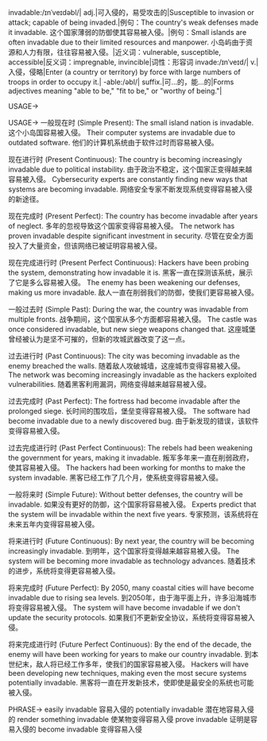 invadable:/ɪnˈveɪdəbl/| adj.|可入侵的，易受攻击的|Susceptible to invasion or attack; capable of being invaded.|例句：The country's weak defenses made it invadable. 这个国家薄弱的防御使其容易被入侵。|例句：Small islands are often invadable due to their limited resources and manpower. 小岛屿由于资源和人力有限，往往容易被入侵。|近义词：vulnerable, susceptible, accessible|反义词：impregnable, invincible|词性：形容词
invade:/ɪnˈveɪd/| v.|入侵，侵略|Enter (a country or territory) by force with large numbers of troops in order to occupy it.|
-able:/əbl/| suffix.|可...的，能...的|Forms adjectives meaning "able to be," "fit to be," or "worthy of being."|


USAGE->

USAGE->
一般现在时 (Simple Present):
The small island nation is invadable.  这个小岛国容易被入侵。
Their computer systems are invadable due to outdated software. 他们的计算机系统由于软件过时而容易被入侵。

现在进行时 (Present Continuous):
The country is becoming increasingly invadable due to political instability.  由于政治不稳定，这个国家正变得越来越容易被入侵。
Cybersecurity experts are constantly finding new ways that systems are becoming invadable. 网络安全专家不断发现系统变得容易被入侵的新途径。

现在完成时 (Present Perfect):
The country has become invadable after years of neglect. 多年的忽视导致这个国家变得容易被入侵。
The network has proven invadable despite significant investment in security. 尽管在安全方面投入了大量资金，但该网络已被证明容易被入侵。

现在完成进行时 (Present Perfect Continuous):
Hackers have been probing the system, demonstrating how invadable it is. 黑客一直在探测该系统，展示了它是多么容易被入侵。
The enemy has been weakening our defenses, making us more invadable. 敌人一直在削弱我们的防御，使我们更容易被入侵。

一般过去时 (Simple Past):
During the war, the country was invadable from multiple fronts.  战争期间，这个国家从多个方面都容易被入侵。
The castle was once considered invadable, but new siege weapons changed that.  这座城堡曾经被认为是坚不可摧的，但新的攻城武器改变了这一点。


过去进行时 (Past Continuous):
The city was becoming invadable as the enemy breached the walls. 随着敌人攻破城墙，这座城市变得容易被入侵。
The network was becoming increasingly invadable as the hackers exploited vulnerabilities. 随着黑客利用漏洞，网络变得越来越容易被入侵。


过去完成时 (Past Perfect):
The fortress had become invadable after the prolonged siege.  长时间的围攻后，堡垒变得容易被入侵。
The software had become invadable due to a newly discovered bug.  由于新发现的错误，该软件变得容易被入侵。

过去完成进行时 (Past Perfect Continuous):
The rebels had been weakening the government for years, making it invadable.  叛军多年来一直在削弱政府，使其容易被入侵。
The hackers had been working for months to make the system invadable. 黑客已经工作了几个月，使系统变得容易被入侵。


一般将来时 (Simple Future):
Without better defenses, the country will be invadable.  如果没有更好的防御，这个国家将容易被入侵。
Experts predict that the system will be invadable within the next five years.  专家预测，该系统将在未来五年内变得容易被入侵。

将来进行时 (Future Continuous):
By next year, the country will be becoming increasingly invadable. 到明年，这个国家将变得越来越容易被入侵。
The system will be becoming more invadable as technology advances. 随着技术的进步，系统将变得更容易被入侵。

将来完成时 (Future Perfect):
By 2050, many coastal cities will have become invadable due to rising sea levels. 到2050年，由于海平面上升，许多沿海城市将变得容易被入侵。
The system will have become invadable if we don't update the security protocols. 如果我们不更新安全协议，系统将变得容易被入侵。


将来完成进行时 (Future Perfect Continuous):
By the end of the decade, the enemy will have been working for years to make our country invadable. 到本世纪末，敌人将已经工作多年，使我们的国家容易被入侵。
Hackers will have been developing new techniques, making even the most secure systems potentially invadable. 黑客将一直在开发新技术，使即使是最安全的系统也可能被入侵。



PHRASE->
easily invadable 容易入侵的
potentially invadable 潜在地容易入侵的
render something invadable  使某物变得容易入侵
prove invadable  证明是容易入侵的
become invadable 变得容易入侵
